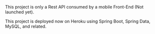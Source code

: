 This project is only a Rest API consumed by a mobile Front-End (Not launched yet).

This project is deployed now on Heroku using Spring Boot, Spring Data, MySQL, and related.
